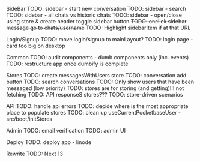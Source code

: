 SideBar
TODO: sidebar - start new conversation
TODO: sidebar - search
TODO: sidebar - all chats vs historic chats
TODO: sidebar - open/close using store & create header toggle sidebar button
~~TODO: onclick sidebar message go to chats/username~~
TODO: Highlight sidebarItem if at that URL

Login/Signup
TODO: move login/signup to mainLayout?
TODO: login page - card too big on desktop

Common
TODO: audit components - dumb components only (inc. events)
TODO: restructure app once dumbify is complete

Stores
TODO: create messagesWithUsers store
TODO: conversation add button
TODO: search conversations
TODO: Only show users that have been messaged (low priority)
TODO: stores are for storing (and getting)!!! not fetching
TODO: API responseS stores???
TODO: store-driven scenarios

API
TODO: handle api errors
TODO: decide where is the most appropriate place to populate stores
TODO: clean up useCurrentPocketbaseUser - src/boot/initStores

Admin
TODO: email verification
TODO: admin UI

Deploy
TODO: deploy app - linode

Rewrite
TODO: Next 13
